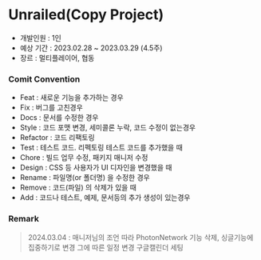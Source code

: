 # Unrailed(Copy Project)
- 개발인원 : 1인
- 예상 기간 : 2023.02.28 ~ 2023.03.29 (4.5주)
- 장르 : 멀티플레이어, 협동

### Comit Convention
- Feat : 새로운 기능을 추가하는 경우
- Fix : 버그를 고친경우
- Docs : 문서를 수정한 경우
- Style : 코드 포맷 변경, 세미콜론 누락, 코드 수정이 없는경우
- Refactor : 코드 리팩토링
- Test : 테스트 코드. 리펙토링 테스트 코드를 추가했을 때
- Chore : 빌드 업무 수정, 패키지 매니저 수정
- Design : CSS 등 사용자가 UI 디자인을 변경했을 때
- Rename : 파일명(or 폴더명) 을 수정한 경우
- Remove : 코드(파일) 의 삭제가 있을 때
- Add : 코드나 테스트, 예제, 문서등의 추가 생성이 있는경우

### Remark

> 2024.03.04 : 매니저님의 조언 따라 PhotonNetwork 기능 삭제, 싱글기능에 집중하기로 변경
> 그에 따른 일정 변경 구글캘린더 세팅
